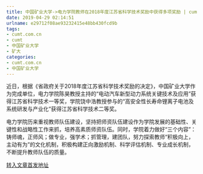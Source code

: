 ```yaml
---
title: 中国矿业大学->电力学院教师在2018年度江苏省科学技术奖励中获得多项奖励 | cumt.com.cn
date: 2019-04-29 02:14:51
urlname: e29712f08ae93232415e48bb430fcd9b
tags: 
- cumt.com.cn
- cumt
- 中国矿业大学
- 矿大
categories:
- cumt.com.cn
- 中国矿业大学
---
```


近日，根据《省政府关于2018年度江苏省科学技术奖励的决定》，中国矿业大学作为完成单位，电力学院陈昊教授主持的“电动汽车新型动力系统关键技术及应用”获得江苏省科学技术一等奖，学院饶中浩教授参与的“高安全性长寿命锂离子电池及系统研发与产业化”获得江苏省科学技术二等奖。

电力学院历来重视教师队伍建设，坚持把师资队伍建设作为学院发展的基础性、关键性和战略性工作来抓，培养高素质师资队伍。同时，学院着力做好“三个内容”：铸师魂，正师风；做专业，强学术；抓管理，建团队，努力探索教师“积极向上，主动有为”的文化机制，积极构建正向激励机制、科学评估机制、专业成长机制，不断提升教师队伍的质量。

[转入文章首发地址](http://xwzx.cumt.edu.cn/f5/4e/c523a521550/page.htm)